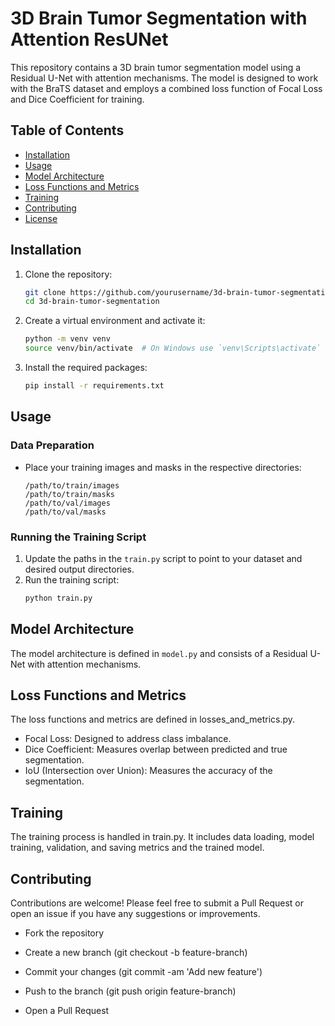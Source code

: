 # 3D Brain Tumor Segmentation with Attention ResUNet

This repository contains a 3D brain tumor segmentation model using a Residual U-Net with attention mechanisms. The model is designed to work with the BraTS dataset and employs a combined loss function of Focal Loss and Dice Coefficient for training.

## Table of Contents

- [Installation](#installation)
- [Usage](#usage)
- [Model Architecture](#model-architecture)
- [Loss Functions and Metrics](#loss-functions-and-metrics)
- [Training](#training)
- [Contributing](#contributing)
- [License](#license)

## Installation

1. Clone the repository:
    ```bash
    git clone https://github.com/yourusername/3d-brain-tumor-segmentation.git
    cd 3d-brain-tumor-segmentation
    ```

2. Create a virtual environment and activate it:
    ```bash
    python -m venv venv
    source venv/bin/activate  # On Windows use `venv\Scripts\activate`
    ```

3. Install the required packages:
    ```bash
    pip install -r requirements.txt
    ```

## Usage

### Data Preparation

- Place your training images and masks in the respective directories:
    ```
    /path/to/train/images
    /path/to/train/masks
    /path/to/val/images
    /path/to/val/masks
    ```

### Running the Training Script

1. Update the paths in the `train.py` script to point to your dataset and desired output directories.
2. Run the training script:
    ```bash
    python train.py
    ```

## Model Architecture

The model architecture is defined in `model.py` and consists of a Residual U-Net with attention mechanisms.


## Loss Functions and Metrics
The loss functions and metrics are defined in losses_and_metrics.py.

   - Focal Loss: Designed to address class imbalance.
   - Dice Coefficient: Measures overlap between predicted and true segmentation.
   - IoU (Intersection over Union): Measures the accuracy of the segmentation.

## Training
The training process is handled in train.py. It includes data loading, model training, validation, and saving metrics and the trained model.

## Contributing
Contributions are welcome! Please feel free to submit a Pull Request or open an issue if you have any suggestions or improvements.

- Fork the repository

- Create a new branch (git checkout -b feature-branch)

- Commit your changes (git commit -am 'Add new feature')

- Push to the branch (git push origin feature-branch)

- Open a Pull Request
